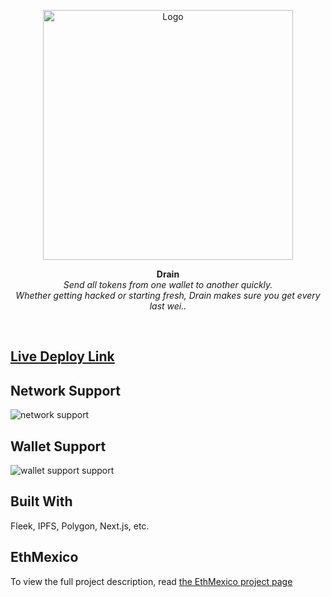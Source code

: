 <p align="center">
  <img src="https://imgur.com/VQIB0A9.png" title="Logo" width="400"/>
</p>
<p align="center">
  <b>
    Drain
  </b>
  <br/>
<i>  Send all tokens from one wallet to another quickly.
<br/>Whether getting hacked or starting fresh, Drain makes sure you get every last wei..
</i>
</p>

<br/>

## [Live Deploy Link](https://drain.on.fleek.co/)

## Network Support

<img src="https://i.imgur.com/QXyHETu.png" title="network support" />

## Wallet Support

<img src="https://i.imgur.com/IKfrIqW.png" title="wallet support support" />

## Built With

Fleek, IPFS, Polygon, Next.js, etc.

## EthMexico

To view the full project description, read [the EthMexico project page](https://ethglobal.com/showcase/drain-6f9sc)
